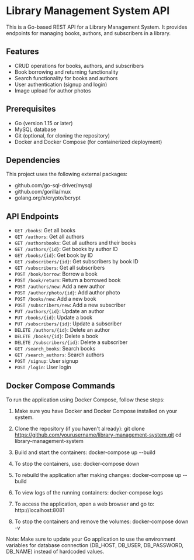 # Library Management System API

This is a Go-based REST API for a Library Management System. It provides endpoints for managing books, authors, and subscribers in a library.

## Features

- CRUD operations for books, authors, and subscribers
- Book borrowing and returning functionality
- Search functionality for books and authors
- User authentication (signup and login)
- Image upload for author photos


## Prerequisites

- Go (version 1.15 or later)
- MySQL database
- Git (optional, for cloning the repository)
- Docker and Docker Compose (for containerized deployment)

## Dependencies

This project uses the following external packages:

- github.com/go-sql-driver/mysql
- github.com/gorilla/mux
- golang.org/x/crypto/bcrypt


## API Endpoints

- `GET /books`: Get all books
- `GET /authors`: Get all authors
- `GET /authorsbooks`: Get all authors and their books
- `GET /authors/{id}`: Get books by author ID
- `GET /books/{id}`: Get book by ID
- `GET /subscribers/{id}`: Get subscribers by book ID
- `GET /subscribers`: Get all subscribers
- `POST /book/borrow`: Borrow a book
- `POST /book/return`: Return a borrowed book
- `POST /authors/new`: Add a new author
- `POST /author/photo/{id}`: Add author photo
- `POST /books/new`: Add a new book
- `POST /subscribers/new`: Add a new subscriber
- `PUT /authors/{id}`: Update an author
- `PUT /books/{id}`: Update a book
- `PUT /subscribers/{id}`: Update a subscriber
- `DELETE /authors/{id}`: Delete an author
- `DELETE /books/{id}`: Delete a book
- `DELETE /subscribers/{id}`: Delete a subscriber
- `GET /search_books`: Search books
- `GET /search_authors`: Search authors
- `POST /signup`: User signup
- `POST /login`: User login

## Docker Compose Commands

To run the application using Docker Compose, follow these steps:

1. Make sure you have Docker and Docker Compose installed on your system.

2. Clone the repository (if you haven't already):
git clone https://github.com/yourusername/library-management-system.git
cd library-management-system

3. Build and start the containers:
docker-compose up --build

4. To stop the containers, use:
docker-compose down

5. To rebuild the application after making changes:
docker-compose up --build

6. To view logs of the running containers:
docker-compose logs

7. To access the application, open a web browser and go to:
http://localhost:8081

8. To stop the containers and remove the volumes:
docker-compose down -v

Note: Make sure to update your Go application to use the environment variables for database connection (DB_HOST, DB_USER, DB_PASSWORD, DB_NAME) instead of hardcoded values.